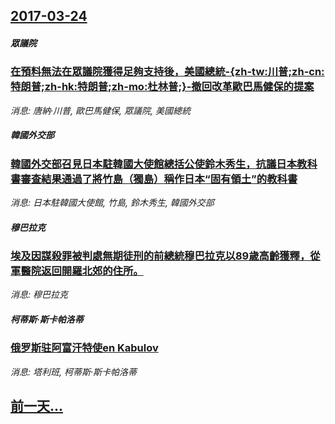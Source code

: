 ## [2017-03-24](/news/2017/03/24/index.md)

##### 眾議院
### [在預料無法在眾議院獲得足夠支持後，美國總統-{zh-tw:川普;zh-cn:特朗普;zh-hk:特朗普;zh-mo:杜林普;}-撤回改革歐巴馬健保的提案](/news/2017/03/24/在預料無法在眾議院獲得足夠支持後-美國總統-zh-tw-川普-zh-cn-特朗普-zh-hk-特朗普-zh-mo-杜林.md)
_消息: 唐納·川普, 歐巴馬健保, 眾議院, 美國總統_

##### 韓國外交部
### [韓國外交部召見日本駐韓國大使館總括公使鈴木秀生，抗議日本教科書審查結果通過了將竹島（獨島）稱作日本“固有領土”的教科書 ](/news/2017/03/24/韓國外交部召見日本駐韓國大使館總括公使鈴木秀生-抗議日本教科書審查結果通過了將竹島-獨島-稱作日本-固有領土-的教科書.md)
_消息: 日本駐韓國大使館, 竹島, 鈴木秀生, 韓國外交部_

##### 穆巴拉克
### [埃及因謀殺罪被判處無期徒刑的前總統穆巴拉克以89歲高齡獲釋，從軍醫院返回開羅北郊的住所。 ](/news/2017/03/24/埃及因謀殺罪被判處無期徒刑的前總統穆巴拉克以89歲高齡獲釋-從軍醫院返回開羅北郊的住所.md)
_消息: 穆巴拉克_

##### 柯蒂斯·斯卡帕洛蒂
### [俄罗斯驻阿富汗特使en Kabulov ](/news/2017/03/24/俄罗斯驻阿富汗特使en-Kabulov.md)
_消息: 塔利班, 柯蒂斯·斯卡帕洛蒂_

## [前一天...](/news/2017/03/23/index.md)

